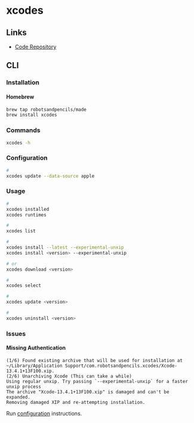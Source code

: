 # xcodes

## Links

- [Code Repository](https://github.com/RobotsAndPencils/xcodes)

## CLI

### Installation

#### Homebrew

```sh
brew tap robotsandpencils/made
brew install xcodes
```

### Commands

```sh
xcodes -h
```

### Configuration

```sh
#
xcodes update --data-source apple
```

### Usage

```sh
#
xcodes installed
xcodes runtimes

#
xcodes list

#
xcodes install --latest --experimental-unxip
xcodes install <version> --experimental-unxip

# or
xcodes download <version>

#
xcodes select

#
xcodes update <version>

#
xcodes uninstall <version>
```

<!--
"$HOME"/Library/Application\ Support/com.robotsandpencils.xcodes
-->

### Issues

#### Missing Authentication

```log
(1/6) Found existing archive that will be used for installation at ~/Library/Application Support/com.robotsandpencils.xcodes/Xcode-13.4.1+13F100.xip.
(2/6) Unarchiving Xcode (This can take a while)
Using regular unxip. Try passing `--experimental-unxip` for a faster unxip process
The archive "Xcode-13.4.1+13F100.xip" is damaged and can't be expanded.
Removing damaged XIP and re-attempting installation.
```

Run [configuration](#configuration) instructions.
